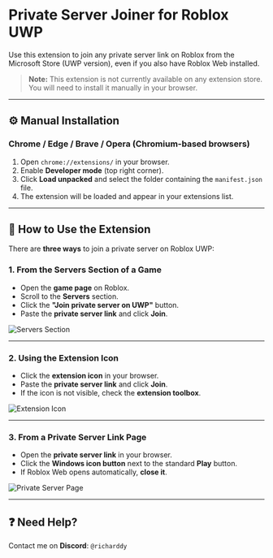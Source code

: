 # Private Server Joiner for Roblox UWP

Use this extension to join any private server link on Roblox from the Microsoft Store (UWP version), even if you also have Roblox Web installed.

> **Note:** This extension is not currently available on any extension store.  
> You will need to install it manually in your browser.

---

## ⚙️ Manual Installation

### Chrome / Edge / Brave / Opera (Chromium-based browsers)
1. Open `chrome://extensions/` in your browser.
2. Enable **Developer mode** (top right corner).
3. Click **Load unpacked** and select the folder containing the `manifest.json` file.
4. The extension will be loaded and appear in your extensions list.

---

## 🔧 How to Use the Extension

There are **three ways** to join a private server on Roblox UWP:

### 1. From the Servers Section of a Game

- Open the **game page** on Roblox.
- Scroll to the **Servers** section.
- Click the **"Join private server on UWP"** button.
- Paste the **private server link** and click **Join**.

![Servers Section](https://github.com/user-attachments/assets/ba817580-7082-496d-a440-b4f8ca14f0c2)

---

### 2. Using the Extension Icon

- Click the **extension icon** in your browser.
- Paste the **private server link** and click **Join**.
- If the icon is not visible, check the **extension toolbox**.

![Extension Icon](https://github.com/user-attachments/assets/f154f256-aeea-4d47-a738-ad64760f9daa)

---

### 3. From a Private Server Link Page

- Open the **private server link** in your browser.
- Click the **Windows icon button** next to the standard **Play** button.
- If Roblox Web opens automatically, **close it**.

![Private Server Page](https://github.com/user-attachments/assets/8692668e-ae52-4635-acf8-163c859edfb3)

---

## ❓ Need Help?

Contact me on **Discord**: `@richarddy`
